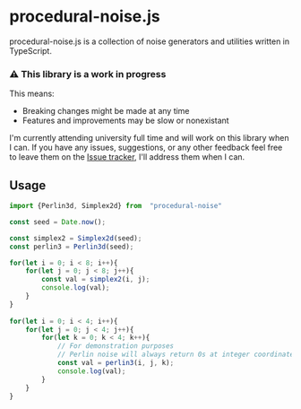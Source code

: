 # procedural-noise.js

procedural-noise.js is a collection of noise generators and utilities written in TypeScript.

### ⚠️ This library is a work in progress 
This means:
- Breaking changes might be made at any time
- Features and improvements may be slow or nonexistant

I'm currently attending university full time and will work on this library when I can. If you have any issues, suggestions, or any other feedback feel free to leave them on the [Issue tracker](https://github.com/CheersLuv1729/procedural-noise.js/issues), I'll address them when I can.
## Usage
```typescript
import {Perlin3d, Simplex2d} from  "procedural-noise"

const seed = Date.now();

const simplex2 = Simplex2d(seed);
const perlin3 = Perlin3d(seed);

for(let i = 0; i < 8; i++){
	for(let j = 0; j < 8; j++){
		const val = simplex2(i, j);
		console.log(val);
	}
}
  
for(let i = 0; i < 4; i++){
	for(let j = 0; j < 4; j++){
		for(let k = 0; k < 4; k++){
			// For demonstration purposes
			// Perlin noise will always return 0s at integer coordinates
			const val = perlin3(i, j, k);
			console.log(val);
		}
	}
}
```
